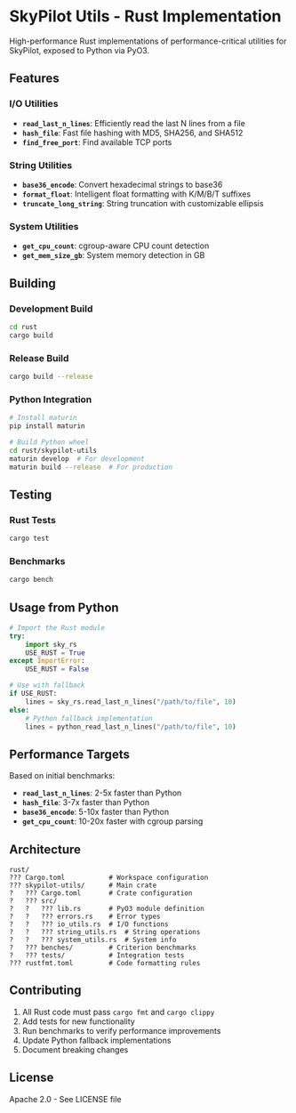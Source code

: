 # SkyPilot Utils - Rust Implementation

High-performance Rust implementations of performance-critical utilities for SkyPilot, exposed to Python via PyO3.

## Features

### I/O Utilities
- **`read_last_n_lines`**: Efficiently read the last N lines from a file
- **`hash_file`**: Fast file hashing with MD5, SHA256, and SHA512
- **`find_free_port`**: Find available TCP ports

### String Utilities
- **`base36_encode`**: Convert hexadecimal strings to base36
- **`format_float`**: Intelligent float formatting with K/M/B/T suffixes
- **`truncate_long_string`**: String truncation with customizable ellipsis

### System Utilities
- **`get_cpu_count`**: cgroup-aware CPU count detection
- **`get_mem_size_gb`**: System memory detection in GB

## Building

### Development Build
```bash
cd rust
cargo build
```

### Release Build
```bash
cargo build --release
```

### Python Integration
```bash
# Install maturin
pip install maturin

# Build Python wheel
cd rust/skypilot-utils
maturin develop  # For development
maturin build --release  # For production
```

## Testing

### Rust Tests
```bash
cargo test
```

### Benchmarks
```bash
cargo bench
```

## Usage from Python

```python
# Import the Rust module
try:
    import sky_rs
    USE_RUST = True
except ImportError:
    USE_RUST = False

# Use with fallback
if USE_RUST:
    lines = sky_rs.read_last_n_lines("/path/to/file", 10)
else:
    # Python fallback implementation
    lines = python_read_last_n_lines("/path/to/file", 10)
```

## Performance Targets

Based on initial benchmarks:
- **`read_last_n_lines`**: 2-5x faster than Python
- **`hash_file`**: 3-7x faster than Python
- **`base36_encode`**: 5-10x faster than Python
- **`get_cpu_count`**: 10-20x faster with cgroup parsing

## Architecture

```
rust/
??? Cargo.toml           # Workspace configuration
??? skypilot-utils/      # Main crate
?   ??? Cargo.toml       # Crate configuration
?   ??? src/
?   ?   ??? lib.rs       # PyO3 module definition
?   ?   ??? errors.rs    # Error types
?   ?   ??? io_utils.rs  # I/O functions
?   ?   ??? string_utils.rs  # String operations
?   ?   ??? system_utils.rs  # System info
?   ??? benches/         # Criterion benchmarks
?   ??? tests/           # Integration tests
??? rustfmt.toml         # Code formatting rules
```

## Contributing

1. All Rust code must pass `cargo fmt` and `cargo clippy`
2. Add tests for new functionality
3. Run benchmarks to verify performance improvements
4. Update Python fallback implementations
5. Document breaking changes

## License

Apache 2.0 - See LICENSE file
